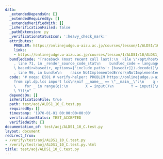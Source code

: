 ```yaml
---
data:
  _extendedDependsOn: []
  _extendedRequiredBy: []
  _extendedVerifiedWith: []
  _isVerificationFailed: false
  _pathExtension: py
  _verificationStatusIcon: ':heavy_check_mark:'
  attributes:
    PROBLEM: https://onlinejudge.u-aizu.ac.jp/courses/lesson/1/ALDS1/10/ALDS1_10_C
    links:
    - https://onlinejudge.u-aizu.ac.jp/courses/lesson/1/ALDS1/10/ALDS1_10_C
  bundledCode: "Traceback (most recent call last):\n  File \"/opt/hostedtoolcache/Python/3.9.2/x64/lib/python3.9/site-packages/onlinejudge_verify/documentation/build.py\"\
    , line 71, in _render_source_code_stat\n    bundled_code = language.bundle(stat.path,\
    \ basedir=basedir, options={'include_paths': [basedir]}).decode()\n  File \"/opt/hostedtoolcache/Python/3.9.2/x64/lib/python3.9/site-packages/onlinejudge_verify/languages/python.py\"\
    , line 96, in bundle\n    raise NotImplementedError\nNotImplementedError\n"
  code: "# noqa: E501 # verify-helper: PROBLEM https://onlinejudge.u-aizu.ac.jp/courses/lesson/1/ALDS1/10/ALDS1_10_C\n\
    from cpl.dp.lcs import lcs\n\nif __name__ == \"__main__\":\n    q = int(input())\n\
    \    for _ in range(q):\n        X = input()\n        Y = input()\n        print(lcs(X,\
    \ Y))\n"
  dependsOn: []
  isVerificationFile: true
  path: test/aoj/ALDS1_10_C.test.py
  requiredBy: []
  timestamp: '1970-01-01 00:00:00+00:00'
  verificationStatus: TEST_ACCEPTED
  verifiedWith: []
documentation_of: test/aoj/ALDS1_10_C.test.py
layout: document
redirect_from:
- /verify/test/aoj/ALDS1_10_C.test.py
- /verify/test/aoj/ALDS1_10_C.test.py.html
title: test/aoj/ALDS1_10_C.test.py
---
```

